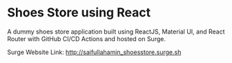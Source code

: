 # Shoes Store using React 

A dummy shoes store application built using ReactJS, Material UI, and React Router with GitHub CI/CD Actions and hosted on Surge.

Surge Website Link: http://saifullahamin_shoesstore.surge.sh
